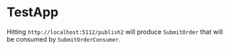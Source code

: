 # TestApp

Hitting `http://localhost:5112/publish2` will produce `SubmitOrder` that will be consumed by `SubmitOrderConsumer`.